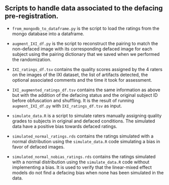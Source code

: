 ## Scripts to handle data associated to the defacing pre-registration.

- `from_mongodb_to_dataframe.py` is the script to load the ratings from the mongo database into a dataframe.

- `augment_IXI_df.py` is the script to reconstruct the pairing to match the non-defaced image with its corresponding defaced image for each subject using the pairing dictionary that we saved when we performed the randomization.

- `IXI_ratings_df.tsv` contains the quality scores assigned by the 4 raters on the images of the IXI dataset, the list of artifacts detected, the optional associated comments and the time it took for assessment.

- `IXI_augmented_ratings_df.tsv` contains the same information as above but with the addition of the defacing status and the original subject ID before obfuscation and shuffling. It is the result of running `augment_IXI_df.py` with `IXI_ratings_df.tsv` as input.

- `simulate_data.R` is a script to simulate raters manually assigning quality grades to subjects in original and defaced conditions. The simulated data have a positive bias towards defaced ratings.

- `simulated_normal_ratings.rds` contains the ratings simulated with a normal distribution using the `simulate_data.R` code simulating a bias in favor of defaced images.

- `simulated_normal_nobias_ratings.rds` contains the ratings simulated with a normal distribution using the `simulate_data.R` code without implementing a bias. It is used to verify that the linear-mixed effect models do not find a defacing bias when none has been simulated in the data.
